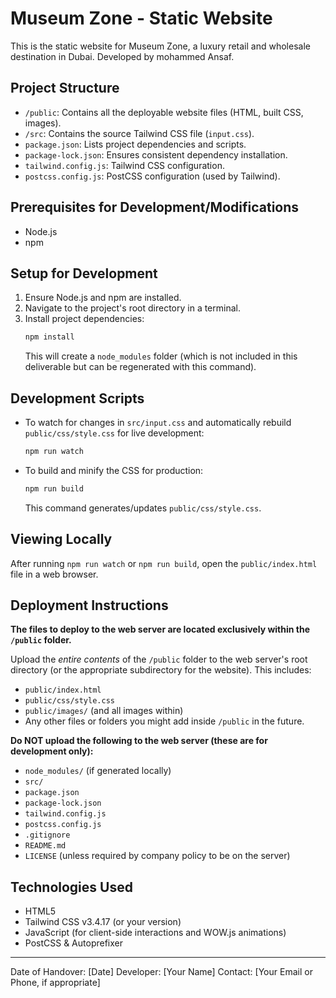 # Museum Zone - Static Website

This is the static website for Museum Zone, a luxury retail and wholesale destination in Dubai.
Developed by mohammed Ansaf.

## Project Structure

- `/public`: Contains all the deployable website files (HTML, built CSS, images).
- `/src`: Contains the source Tailwind CSS file (`input.css`).
- `package.json`: Lists project dependencies and scripts.
- `package-lock.json`: Ensures consistent dependency installation.
- `tailwind.config.js`: Tailwind CSS configuration.
- `postcss.config.js`: PostCSS configuration (used by Tailwind).

## Prerequisites for Development/Modifications

- Node.js 
- npm 

## Setup for Development

1.  Ensure Node.js and npm are installed.
2.  Navigate to the project's root directory in a terminal.
3.  Install project dependencies:
    ```bash
    npm install
    ```
    This will create a `node_modules` folder (which is not included in this deliverable but can be regenerated with this command).

## Development Scripts

-   To watch for changes in `src/input.css` and automatically rebuild `public/css/style.css` for live development:
    ```bash
    npm run watch
    ```
-   To build and minify the CSS for production:
    ```bash
    npm run build
    ```
    This command generates/updates `public/css/style.css`.

## Viewing Locally

After running `npm run watch` or `npm run build`, open the `public/index.html` file in a web browser.

## Deployment Instructions

**The files to deploy to the web server are located exclusively within the `/public` folder.**

Upload the *entire contents* of the `/public` folder to the web server's root directory (or the appropriate subdirectory for the website). This includes:

-   `public/index.html`
-   `public/css/style.css`
-   `public/images/` (and all images within)
-   Any other files or folders you might add inside `/public` in the future.

**Do NOT upload the following to the web server (these are for development only):**
-   `node_modules/` (if generated locally)
-   `src/`
-   `package.json`
-   `package-lock.json`
-   `tailwind.config.js`
-   `postcss.config.js`
-   `.gitignore`
-   `README.md`
-   `LICENSE` (unless required by company policy to be on the server)

## Technologies Used

-   HTML5
-   Tailwind CSS v3.4.17 (or your version)
-   JavaScript (for client-side interactions and WOW.js animations)
-   PostCSS & Autoprefixer

---
Date of Handover: [Date]
Developer: [Your Name]
Contact: [Your Email or Phone, if appropriate]